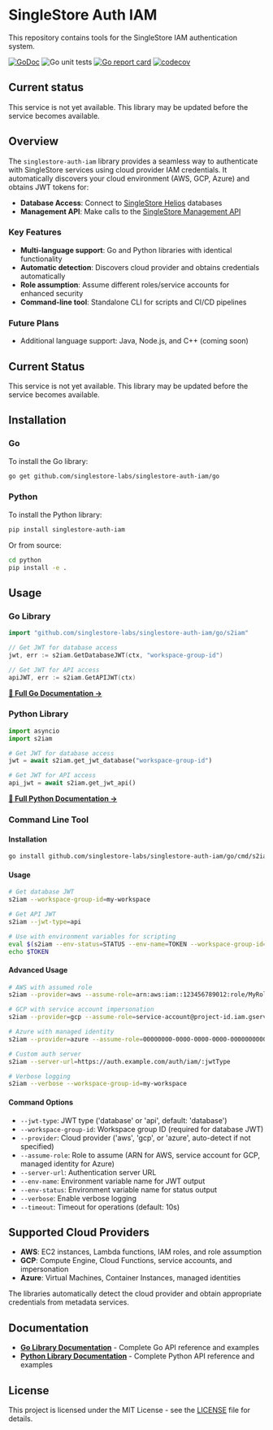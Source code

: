 # SingleStore Auth IAM

This repository contains tools for the SingleStore IAM authentication system.

[![GoDoc](https://godoc.org/github.com/singlestore-labs/singlestore-auth-iam/go/s2iam?status.svg)](https://pkg.go.dev/github.com/singlestore-labs/singlestore-auth-iam/go/s2iam)
![Go unit tests](https://github.com/singlestore-labs/singlestore-auth-iam/actions/workflows/go.yml/badge.svg)
[![Go report card](https://goreportcard.com/badge/github.com/singlestore-labs/singlestore-auth-iam/go)](https://goreportcard.com/report/github.com/singlestore-labs/singlestore-auth-iam/go)
[![codecov](https://codecov.io/gh/singlestore-labs/singlestore-auth-iam/branch/main/graph/badge.svg)](https://codecov.io/gh/singlestore-labs/singlestore-auth-iam)

## Current status

This service is not yet available. This library may be updated before the service becomes available.

## Overview

The `singlestore-auth-iam` library provides a seamless way to authenticate with SingleStore services using cloud provider IAM credentials. It automatically discovers your cloud environment (AWS, GCP, Azure) and obtains JWT tokens for:

- **Database Access**: Connect to [SingleStore Helios](https://www.singlestore.com/product-overview/) databases
- **Management API**: Make calls to the [SingleStore Management API](https://docs.singlestore.com/cloud/user-and-workspace-administration/management-api/)

### Key Features

- **Multi-language support**: Go and Python libraries with identical functionality
- **Automatic detection**: Discovers cloud provider and obtains credentials automatically  
- **Role assumption**: Assume different roles/service accounts for enhanced security
- **Command-line tool**: Standalone CLI for scripts and CI/CD pipelines

### Future Plans
- Additional language support: Java, Node.js, and C++ (coming soon)

## Current Status

This service is not yet available. This library may be updated before the service becomes available.

## Installation

### Go

To install the Go library:
```sh
go get github.com/singlestore-labs/singlestore-auth-iam/go
```

### Python

To install the Python library:
```bash
pip install singlestore-auth-iam
```

Or from source:
```bash
cd python
pip install -e .
```

## Usage

### Go Library

```go
import "github.com/singlestore-labs/singlestore-auth-iam/go/s2iam"

// Get JWT for database access
jwt, err := s2iam.GetDatabaseJWT(ctx, "workspace-group-id")

// Get JWT for API access
apiJWT, err := s2iam.GetAPIJWT(ctx)
```

**[📖 Full Go Documentation →](go/README.md)**

### Python Library

```python
import asyncio
import s2iam

# Get JWT for database access
jwt = await s2iam.get_jwt_database("workspace-group-id")

# Get JWT for API access
api_jwt = await s2iam.get_jwt_api()
```

**[📖 Full Python Documentation →](python/README.md)**

### Command Line Tool

#### Installation

```bash
go install github.com/singlestore-labs/singlestore-auth-iam/go/cmd/s2iam@latest
```

#### Usage

```bash
# Get database JWT
s2iam --workspace-group-id=my-workspace

# Get API JWT
s2iam --jwt-type=api

# Use with environment variables for scripting
eval $(s2iam --env-status=STATUS --env-name=TOKEN --workspace-group-id=my-workspace)
echo $TOKEN
```

#### Advanced Usage

```bash
# AWS with assumed role
s2iam --provider=aws --assume-role=arn:aws:iam::123456789012:role/MyRole

# GCP with service account impersonation
s2iam --provider=gcp --assume-role=service-account@project-id.iam.gserviceaccount.com

# Azure with managed identity
s2iam --provider=azure --assume-role=00000000-0000-0000-0000-000000000000

# Custom auth server
s2iam --server-url=https://auth.example.com/auth/iam/:jwtType

# Verbose logging
s2iam --verbose --workspace-group-id=my-workspace
```

#### Command Options

- `--jwt-type`: JWT type ('database' or 'api', default: 'database')
- `--workspace-group-id`: Workspace group ID (required for database JWT)
- `--provider`: Cloud provider ('aws', 'gcp', or 'azure', auto-detect if not specified)
- `--assume-role`: Role to assume (ARN for AWS, service account for GCP, managed identity for Azure)
- `--server-url`: Authentication server URL
- `--env-name`: Environment variable name for JWT output
- `--env-status`: Environment variable name for status output
- `--verbose`: Enable verbose logging
- `--timeout`: Timeout for operations (default: 10s)

## Supported Cloud Providers

- **AWS**: EC2 instances, Lambda functions, IAM roles, and role assumption
- **GCP**: Compute Engine, Cloud Functions, service accounts, and impersonation  
- **Azure**: Virtual Machines, Container Instances, managed identities

The libraries automatically detect the cloud provider and obtain appropriate credentials from metadata services.

## Documentation

- **[Go Library Documentation](go/README.md)** - Complete Go API reference and examples
- **[Python Library Documentation](python/README.md)** - Complete Python API reference and examples

## License
This project is licensed under the MIT License - see the [LICENSE](LICENSE) file for details.

